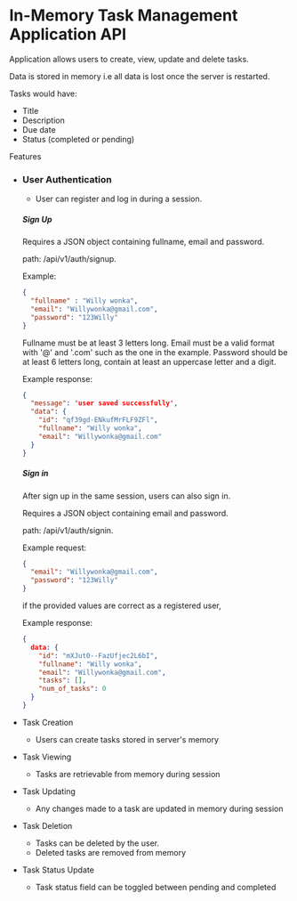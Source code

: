 # In-Memory Task Management Application API

Application allows users to create, view, update and delete tasks.

Data is stored in memory i.e all data is lost once the server is restarted.

Tasks would have:
- Title
- Description
- Due date
- Status (completed or pending)

Features
- ### User Authentication
	- User can register and log in during a session.

  ##### Sign Up

  Requires a JSON object containing fullname, email and password.

  path: /api/v1/auth/signup.

  Example:
  ```json
  {
    "fullname" : "Willy wonka",
    "email": "Willywonka@gmail.com",
    "password": "123Willy"
  }
  ```

  Fullname must be at least 3 letters long.
  Email must be a valid format with '@' and '.com' such as the one in the example.
  Password should be at least 6 letters long, contain at least an uppercase letter and a digit.

  Example response:
  ```json
  {
    "message": 'user saved successfully',
    "data": {
      "id": "qf39gd-ENkufMrFLF9ZFl",
      "fullname": "Willy wonka",
      "email": "Willywonka@gmail.com"
    }
  }
  ```
  ##### Sign in

  After sign up in the same session, users can also sign in.

  Requires a JSON object containing email and password.

  path: /api/v1/auth/signin.
  
  Example request:
  ```json
  {
    "email": "Willywonka@gmail.com",
    "password": "123Willy"
  }
  ```
  
  if the provided values are correct as a registered user,

  Example response:
  ```json
  {
    data: {
      "id": "mXJut0--FazUfjec2L6bI",
      "fullname": "Willy wonka",
      "email": "Willywonka@gmail.com",
      "tasks": [],
      "num_of_tasks": 0
    }
  }
  ```




- Task Creation
	- Users can create tasks stored in server's memory
- Task Viewing
	- Tasks are retrievable from memory during session
- Task Updating
	- Any changes made to a task are updated in memory during session
- Task Deletion
	- Tasks can be deleted by the user.
	- Deleted tasks are removed from memory
- Task Status Update
	- Task status field can be toggled between pending and completed